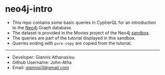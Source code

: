 # neo4j-intro

* This repo contains some basic queries in CypherQL for an introduction to the [Neo4j](https://neo4j.com/) Graph database.
* The dataset is provided in the Movies project of the Neo4j [sandbox](https://neo4j.com/sandbox/).
* The queries are part of the tutorial displayed in this sandbox.
* Queries ending with `pure-copy` are copied from the tutorial.

- - -

* Developer: Giannis Athanasiou
* Github Username: John-Atha
* Email: giannisj3@gmail.com
